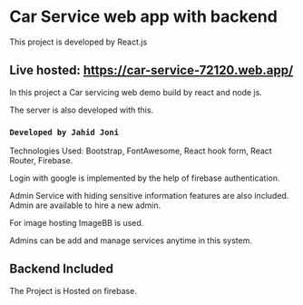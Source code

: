 # Car Service web app with backend

This project is developed by React.js

## Live hosted: https://car-service-72120.web.app/

In this project a Car servicing web demo build by react and node js.

The server is also developed with this.


### `Developed by Jahid Joni`

Technologies Used:
Bootstrap,
FontAwesome,
React hook form,
React Router,
Firebase.

Login with google is implemented by the help of firebase authentication.

Admin Service with hiding sensitive information features are also included. Admin are available to hire a new admin.

For image hosting ImageBB is used.

Admins can be add and manage services anytime in this system.

## Backend Included 

The Project is Hosted on firebase.